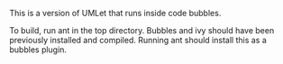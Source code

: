 This is a version of UMLet that runs inside code bubbles.

To build, run ant in the top directory.  Bubbles and ivy should have been previously installed
and compiled.  Running ant should install this as a bubbles plugin.




















